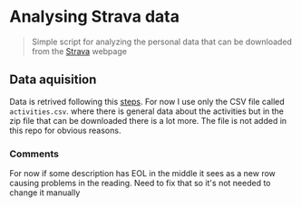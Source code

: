 # Analysing Strava data
> Simple script for analyzing the personal data that can be downloaded from the [Strava](https://www.strava.com) webpage

## Data aquisition

Data is retrived following this [steps](tobeadded). For now I use only the CSV file called ```activities.csv```. where there is general data about the activities but in the zip file that can be downloaded there is a lot more. The file is not added in this repo for obvious reasons.

### Comments

For now if some description has EOL in the middle it sees as a new row causing problems in the reading. Need to fix that so it's not needed to change it manually